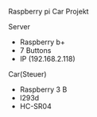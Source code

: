 Raspberry pi Car Projekt

Server
- Raspberry b+
- 7 Buttons
- IP (192.168.2.118)


Car(Steuer)
- Raspberry 3 B
- l293d
- HC-SR04
